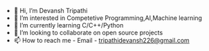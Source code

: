 - 👋 Hi, I’m Devansh Tripathi
- 👀 I’m interested in Competetive Programming,AI,Machine learning
- 🌱 I’m currently learning C/C++/Python
- 💞️ I’m looking to collaborate on open source projects
- 📫 How to reach me - Email - tripathidevansh226@gmail.com

<!---
IamTANAYTRIPATHI/IamTANAYTRIPATHI is a ✨ special ✨ repository because its `README.md` (this file) appears on your GitHub profile.
You can click the Preview link to take a look at your changes.
--->
